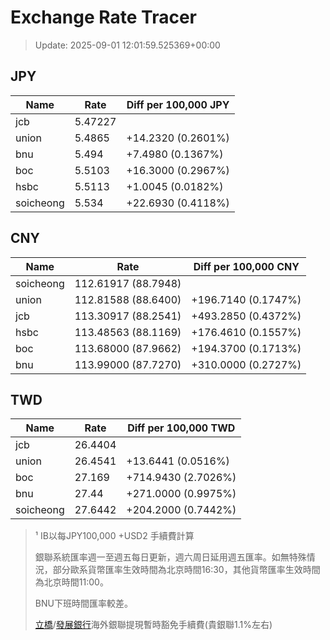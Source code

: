 # Exchange Rate Tracer

> Update: 2025-09-01 12:01:59.525369+00:00

## JPY

| Name      |    Rate | Diff per 100,000 JPY   |
|-----------|---------|------------------------|
| jcb       | 5.47227 |                        |
| union     | 5.4865  | +14.2320 (0.2601%)     |
| bnu       | 5.494   | +7.4980 (0.1367%)      |
| boc       | 5.5103  | +16.3000 (0.2967%)     |
| hsbc      | 5.5113  | +1.0045 (0.0182%)      |
| soicheong | 5.534   | +22.6930 (0.4118%)     |

## CNY

| Name      | Rate                | Diff per 100,000 CNY   |
|-----------|---------------------|------------------------|
| soicheong | 112.61917	(88.7948) |                        |
| union     | 112.81588	(88.6400) | +196.7140 (0.1747%)    |
| jcb       | 113.30917	(88.2541) | +493.2850 (0.4372%)    |
| hsbc      | 113.48563	(88.1169) | +176.4610 (0.1557%)    |
| boc       | 113.68000	(87.9662) | +194.3700 (0.1713%)    |
| bnu       | 113.99000	(87.7270) | +310.0000 (0.2727%)    |

## TWD

| Name      |    Rate | Diff per 100,000 TWD   |
|-----------|---------|------------------------|
| jcb       | 26.4404 |                        |
| union     | 26.4541 | +13.6441 (0.0516%)     |
| boc       | 27.169  | +714.9430 (2.7026%)    |
| bnu       | 27.44   | +271.0000 (0.9975%)    |
| soicheong | 27.6442 | +204.2000 (0.7442%)    |


> ¹ IB以每JPY100,000 +USD2 手續費計算
>
> 銀聯系統匯率週一至週五每日更新，週六周日延用週五匯率。如無特殊情況，部分歐系貨幣匯率生效時間為北京時間16:30，其他貨幣匯率生效時間為北京時間11:00。
>
> BNU下班時間匯率較差。
>
> [立橋](https://www.wlbank.com.mo/uploads/ueditor/file/20181211/1544536513900230.pdf)/[發展銀行](https://www.mdb.com.mo/Service_Charges_20230728.pdf)海外銀聯提現暫時豁免手續費(貴銀聯1.1%左右)

